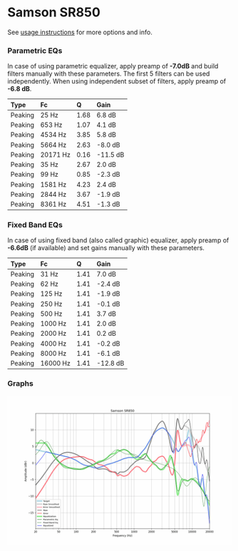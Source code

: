 # Samson SR850
See [usage instructions](https://github.com/jaakkopasanen/AutoEq#usage) for more options and info.

### Parametric EQs
In case of using parametric equalizer, apply preamp of **-7.0dB** and build filters manually
with these parameters. The first 5 filters can be used independently.
When using independent subset of filters, apply preamp of **-6.8 dB**.

| Type    | Fc       |    Q | Gain     |
|:--------|:---------|:-----|:---------|
| Peaking | 25 Hz    | 1.68 | 6.8 dB   |
| Peaking | 653 Hz   | 1.07 | 4.1 dB   |
| Peaking | 4534 Hz  | 3.85 | 5.8 dB   |
| Peaking | 5664 Hz  | 2.63 | -8.0 dB  |
| Peaking | 20171 Hz | 0.16 | -11.5 dB |
| Peaking | 35 Hz    | 2.67 | 2.0 dB   |
| Peaking | 99 Hz    | 0.85 | -2.3 dB  |
| Peaking | 1581 Hz  | 4.23 | 2.4 dB   |
| Peaking | 2844 Hz  | 3.67 | -1.9 dB  |
| Peaking | 8361 Hz  | 4.51 | -1.3 dB  |

### Fixed Band EQs
In case of using fixed band (also called graphic) equalizer, apply preamp of **-6.6dB**
(if available) and set gains manually with these parameters.

| Type    | Fc       |    Q | Gain     |
|:--------|:---------|:-----|:---------|
| Peaking | 31 Hz    | 1.41 | 7.0 dB   |
| Peaking | 62 Hz    | 1.41 | -2.4 dB  |
| Peaking | 125 Hz   | 1.41 | -1.9 dB  |
| Peaking | 250 Hz   | 1.41 | -0.1 dB  |
| Peaking | 500 Hz   | 1.41 | 3.7 dB   |
| Peaking | 1000 Hz  | 1.41 | 2.0 dB   |
| Peaking | 2000 Hz  | 1.41 | 0.2 dB   |
| Peaking | 4000 Hz  | 1.41 | -0.2 dB  |
| Peaking | 8000 Hz  | 1.41 | -6.1 dB  |
| Peaking | 16000 Hz | 1.41 | -12.8 dB |

### Graphs
![](./Samson%20SR850.png)